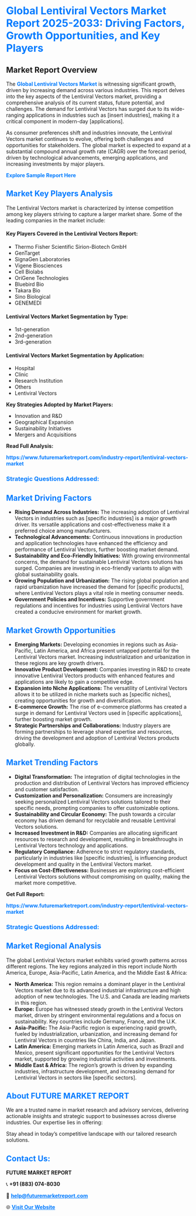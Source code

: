 <h1 style="color: #007BFF;">Global Lentiviral Vectors Market Report 2025-2033: Driving Factors, Growth Opportunities, and Key Players</h1>

<section id="overview">
<h2>Market Report Overview</h2>
<p>The <a href="https://www.futuremarketreport.com/industry-report/lentiviral-vectors-market" style="color: #007BFF; text-decoration: none;"><strong>Global Lentiviral Vectors Market</strong></a> is witnessing significant growth, driven by increasing demand across various industries. This report delves into the key aspects of the Lentiviral Vectors market, providing a comprehensive analysis of its current status, future potential, and challenges. The demand for Lentiviral Vectors has surged due to its wide-ranging applications in industries such as [insert industries], making it a critical component in modern-day [applications].</p>
<p>As consumer preferences shift and industries innovate, the Lentiviral Vectors market continues to evolve, offering both challenges and opportunities for stakeholders. The global market is expected to expand at a substantial compound annual growth rate (CAGR) over the forecast period, driven by technological advancements, emerging applications, and increasing investments by major players.</p>
</section>

<section id="overview">
<p><a href="https://www.futuremarketreport.com/request-sample/reportId=122080" style="color: #007BFF; text-decoration: none;"><strong>Explore Sample Report Here</strong></a></p>
</section>

<section id="key-players">
<h2 style="color: #007BFF;">Market Key Players Analysis</h2>
<p>The Lentiviral Vectors market is characterized by intense competition among key players striving to capture a larger market share. Some of the leading companies in the market include:</p>
<h4>Key Players Covered in the Lentiviral Vectors Report:</h4>
<ul><li>Thermo Fisher Scientific Sirion-Biotech GmbH</li><li>GenTarget</li><li>SignaGen Laboratories</li><li>Vigene Biosciences</li><li>Cell Biolabs</li><li>OriGene Technologies</li><li>Bluebird Bio</li><li>Takara Bio</li><li>Sino Biological</li><li>GENEMEDI</li></ul>
<h4>Lentiviral Vectors Market Segmentation by Type:</h4>
<ul><li>1st-generation</li><li>2nd-generation</li><li>3rd-generation</li></ul>

<h4>Lentiviral Vectors Market Segmentation by Application:</h4>
<ul><li>Hospital</li><li>Clinic</li><li>Research Institution</li><li>Others</li><li>Lentiviral Vectors</li></ul>
<p><strong>Key Strategies Adopted by Market Players:</strong></p>
<ul>
<li>Innovation and R&D</li>
<li>Geographical Expansion</li>
<li>Sustainability Initiatives</li>
<li>Mergers and Acquisitions</li>
</ul>
</section>

<section>
<p><strong>Read Full Analysis: </strong></p><a href="https://www.futuremarketreport.com/industry-report/lentiviral-vectors-market" style="color: #007BFF; text-decoration: none;"><strong>https://www.futuremarketreport.com/industry-report/lentiviral-vectors-market</strong></a>
<h3 style="color: #007BFF;">Strategic Questions Addressed:</h3>
</section>

<section id="driving-factors">
<h2 style="color: #007BFF;">Market Driving Factors</h2>
<ul>
<li><strong>Rising Demand Across Industries:</strong> The increasing adoption of Lentiviral Vectors in industries such as [specific industries] is a major growth driver. Its versatile applications and cost-effectiveness make it a preferred choice among manufacturers.</li>
<li><strong>Technological Advancements:</strong> Continuous innovations in production and application technologies have enhanced the efficiency and performance of Lentiviral Vectors, further boosting market demand.</li>
<li><strong>Sustainability and Eco-Friendly Initiatives:</strong> With growing environmental concerns, the demand for sustainable Lentiviral Vectors solutions has surged. Companies are investing in eco-friendly variants to align with global sustainability goals.</li>
<li><strong>Growing Population and Urbanization:</strong> The rising global population and rapid urbanization have increased the demand for [specific products], where Lentiviral Vectors plays a vital role in meeting consumer needs.</li>
<li><strong>Government Policies and Incentives:</strong> Supportive government regulations and incentives for industries using Lentiviral Vectors have created a conducive environment for market growth.</li>
</ul>
</section>

<section id="growth-opportunities">
<h2 style="color: #007BFF;">Market Growth Opportunities</h2>
<ul>
<li><strong>Emerging Markets:</strong> Developing economies in regions such as Asia-Pacific, Latin America, and Africa present untapped potential for the Lentiviral Vectors market. Increasing industrialization and urbanization in these regions are key growth drivers.</li>
<li><strong>Innovative Product Development:</strong> Companies investing in R&D to create innovative Lentiviral Vectors products with enhanced features and applications are likely to gain a competitive edge.</li>
<li><strong>Expansion into Niche Applications:</strong> The versatility of Lentiviral Vectors allows it to be utilized in niche markets such as [specific niches], creating opportunities for growth and diversification.</li>
<li><strong>E-commerce Growth:</strong> The rise of e-commerce platforms has created a surge in demand for Lentiviral Vectors used in [specific applications], further boosting market growth.</li>
<li><strong>Strategic Partnerships and Collaborations:</strong> Industry players are forming partnerships to leverage shared expertise and resources, driving the development and adoption of Lentiviral Vectors products globally.</li>
</ul>
</section>

<section id="trending-factors">
<h2 style="color: #007BFF;">Market Trending Factors</h2>
<ul>
<li><strong>Digital Transformation:</strong> The integration of digital technologies in the production and distribution of Lentiviral Vectors has improved efficiency and customer satisfaction.</li>
<li><strong>Customization and Personalization:</strong> Consumers are increasingly seeking personalized Lentiviral Vectors solutions tailored to their specific needs, prompting companies to offer customizable options.</li>
<li><strong>Sustainability and Circular Economy:</strong> The push towards a circular economy has driven demand for recyclable and reusable Lentiviral Vectors solutions.</li>
<li><strong>Increased Investment in R&D:</strong> Companies are allocating significant resources to research and development, resulting in breakthroughs in Lentiviral Vectors technology and applications.</li>
<li><strong>Regulatory Compliance:</strong> Adherence to strict regulatory standards, particularly in industries like [specific industries], is influencing product development and quality in the Lentiviral Vectors market.</li>
<li><strong>Focus on Cost-Effectiveness:</strong> Businesses are exploring cost-efficient Lentiviral Vectors solutions without compromising on quality, making the market more competitive.</li>
</ul>
</section>

<section>
<p><strong>Get Full Report: </strong></p><a href="https://www.futuremarketreport.com/industry-report/lentiviral-vectors-market" style="color: #007BFF; text-decoration: none;"><strong>https://www.futuremarketreport.com/industry-report/lentiviral-vectors-market</strong></a>
<h3 style="color: #007BFF;">Strategic Questions Addressed:</h3>
</section>


<section id="regional-analysis">
<h2 style="color: #007BFF;">Market Regional Analysis</h2>
<p>The global Lentiviral Vectors market exhibits varied growth patterns across different regions. The key regions analyzed in this report include North America, Europe, Asia-Pacific, Latin America, and the Middle East & Africa:</p>
<ul>
<li><strong>North America:</strong> This region remains a dominant player in the Lentiviral Vectors market due to its advanced industrial infrastructure and high adoption of new technologies. The U.S. and Canada are leading markets in this region.</li>
<li><strong>Europe:</strong> Europe has witnessed steady growth in the Lentiviral Vectors market, driven by stringent environmental regulations and a focus on sustainability. Key countries include Germany, France, and the U.K.</li>
<li><strong>Asia-Pacific:</strong> The Asia-Pacific region is experiencing rapid growth, fueled by industrialization, urbanization, and increasing demand for Lentiviral Vectors in countries like China, India, and Japan.</li>
<li><strong>Latin America:</strong> Emerging markets in Latin America, such as Brazil and Mexico, present significant opportunities for the Lentiviral Vectors market, supported by growing industrial activities and investments.</li>
<li><strong>Middle East & Africa:</strong> The region’s growth is driven by expanding industries, infrastructure development, and increasing demand for Lentiviral Vectors in sectors like [specific sectors].</li>
</ul>
</section>

<footer>
<h2 style="color: #007BFF;">About FUTURE MARKET REPORT</h2>
<p>We are a trusted name in market research and advisory services, delivering actionable insights and strategic support to businesses across diverse industries. Our expertise lies in offering:</p>

<p>Stay ahead in today’s competitive landscape with our tailored research solutions.</p>

<h2 style="color: #007BFF;">Contact Us:</h2>
<p><strong>FUTURE MARKET REPORT</strong></p>
<p>📞 <strong>+91 (883) 074-8030</strong></p>
<p>📧 <strong><a href="mailto:help@futuremarketreport.com" style="color: #007BFF;">help@futuremarketreport.com</a></strong></p>
<p>🌐 <strong><a href="https://www.futuremarketreport.com/" style="color: #007BFF;">Visit Our Website</a></strong></p>
</footer>